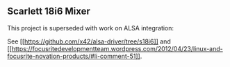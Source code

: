 Scarlett 18i6 Mixer
-------------------

This project is superseded with work on ALSA integration:

See [[https://github.com/x42/alsa-driver/tree/s18i6]]
and [[https://focusritedevelopmentteam.wordpress.com/2012/04/23/linux-and-focusrite-novation-products/#li-comment-51]].

